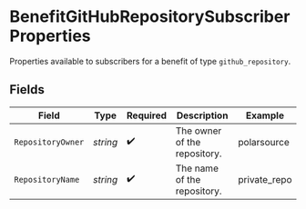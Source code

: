 # BenefitGitHubRepositorySubscriberProperties

Properties available to subscribers for a benefit of type `github_repository`.


## Fields

| Field                        | Type                         | Required                     | Description                  | Example                      |
| ---------------------------- | ---------------------------- | ---------------------------- | ---------------------------- | ---------------------------- |
| `RepositoryOwner`            | *string*                     | :heavy_check_mark:           | The owner of the repository. | polarsource                  |
| `RepositoryName`             | *string*                     | :heavy_check_mark:           | The name of the repository.  | private_repo                 |
